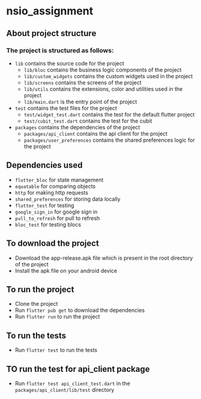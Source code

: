 # nsio_assignment
## About project structure
### The project is structured as follows:
- `lib` contains the source code for the project
    - `lib/bloc` contains the business logic components of the project
    - `lib/custom_widgets` contains the custom widgets used in the project
    - `lib/screens` contains the screens of the project
    - `lib/utils` contains the extensions, color and utilities used in the project
    - `lib/main.dart` is the entry point of the project
- `test` contains the test files for the project
    - `test/widget_test.dart` contains the test for the default flutter project
    - `test/cubit_test.dart` contains the test for the cubit
- `packages` contains the dependencies of the project
    - `packages/api_client` contains the api client for the project
    - `packages/user_preferences` contains the shared preferences logic for the project
## Dependencies used
- `flutter_bloc` for state management
- `equatable` for comparing objects
- `http` for making http requests
- `shared_preferences` for storing data locally
- `flutter_test` for testing
- `google_sign_in` for google sign in
- `pull_to_refresh` for pull to refresh
- `bloc_test` for testing blocs
## To download the project
- Download the app-release.apk file which is present in the root directory of the project
- Install the apk file on your android device
## To run the project
- Clone the project
- Run `flutter pub get` to download the dependencies
- Run `flutter run` to run the project
## To run the tests
- Run `flutter test` to run the tests
## TO run the test for api_client package
- Run `flutter test api_client_test.dart` in the `packages/api_client/lib/test` directory
